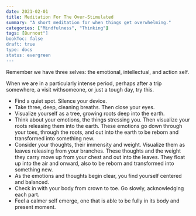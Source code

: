 ```yaml
---
date: 2021-02-01
title: Meditation For The Over-Stimulated 
summary: "A short meditation for when things get overwhelming."
categories: ["Mindfulness", "Thinking"]
tags: [Burnout"]
bookToc: false
draft: true
type: docs
status: evergreen
---
```

Remember we have three selves: the emotional, intellectual, and action self.

When we are in a particularly intense period, perhaps after a trip somewhere, a visit withsomeone, or just a tough day, try this. 

- Find a quiet spot. Silence your device.
- Take three, deep, cleaning breaths. Then close your eyes.
- Visualize yourself as a tree, growing roots deep into the earth.
- Think about your emotions, the things stressing you. Then visualize your roots releasing them into the earth. These emotions go down through your toes, through the roots, and out into the earth to be reborn and transformed into something new.
- Consider your thoughts, their immensity and weight. Visualize them as leaves releasing from your branches. These thoughts and the weight they carry move up from your chest and out into the leaves. They float up into the air and onward, also to be reborn and transformed into something new.
- As the emotions and thoughts begin clear, you find yourself centered and balanced.
- Check in with your body from crown to toe. Go slowly, acknowledging each part.
- Feel a calmer self emerge, one that is able to be fully in its body and present moment.